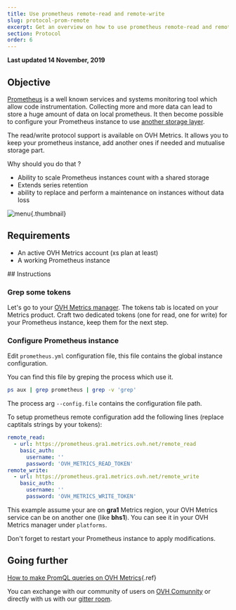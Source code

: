 ```yaml
---
title: Use prometheus remote-read and remote-write
slug: protocol-prom-remote
excerpt: Get an overview on how to use prometheus remote-read and remote-write for Metrics
section: Protocol
order: 6
---
```


**Last updated 14 November, 2019**

## Objective

[Prometheus](https://prometheus.io/) is a well known services and systems monitoring tool which allow code instrumentation.
Collecting more and more data can lead to store a huge amount of data on local prometheus. It then become possible to configure your Prometheus instance to use [another storage layer](https://prometheus.io/docs/operating/integrations/#remote-endpoints-and-storage).

The read/write protocol support is available on OVH Metrics. It allows you to keep your prometheus instance, add another ones if needed and mutualise storage part.

Why should you do that ?

- Ability to scale Prometheus instances count with a shared storage
- Extends series retention
- ability to replace and perform a maintenance on instances without data loss

![menu](images/remote.png){.thumbnail}

## Requirements

- An active OVH Metrics account (xs plan at least)
- A working Prometheus instance

## Instructions

### Grep some tokens

Let's go to your [OVH Metrics manager](https://www.ovh.com/manager/cloud/index.html#/). The tokens tab is located on your Metrics product.
Craft two dedicated tokens (one for read, one for write) for your Prometheus instance, keep them for the next step.

### Configure Prometheus instance

Edit `prometheus.yml` configuration file, this file contains the global instance configuration.

You can find this file by greping the process which use it.

```sh
ps aux | grep prometheus | grep -v 'grep'
```

The process arg `--config.file` contains the configuration file path.

To setup prometheus remote configuration add the following lines (replace captitals strings by your tokens):

```yaml
remote_read:
  - url: https://prometheus.gra1.metrics.ovh.net/remote_read
    basic_auth:
      username: ''
      password: 'OVH_METRICS_READ_TOKEN'
remote_write:
  - url: https://prometheus.gra1.metrics.ovh.net/remote_write
    basic_auth:
      username: ''
      password: 'OVH_METRICS_WRITE_TOKEN'
```

This example assume your are on __gra1__ Metrics region, your OVH Metrics service can be on another one (like __bhs1__).
You can see it in your OVH Metrics manager under `platforms`.

Don't forget to restart your Prometheus instance to apply modifications.

## Going further

[How to make PromQL queries on OVH Metrics](../protocol_prometheus/guide.en-gb.md){.ref}

You can exchange with our community of users on [OVH Comunnity](https://community.ovh.com/c/platform/data-platforms) or directly with us with our [gitter room](https://gitter.im/ovh/metrics).
